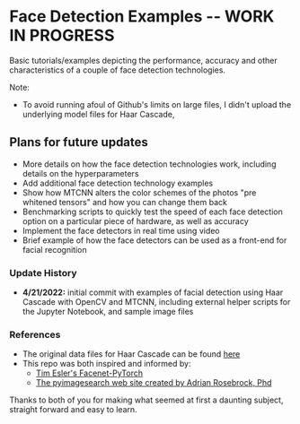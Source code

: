 # Face Detection Examples -- WORK IN PROGRESS 

Basic tutorials/examples depicting the performance, accuracy and other characteristics of a couple of face detection technologies. 

Note:
* To avoid running afoul of Github's limits on large files, I didn't upload the underlying model files for Haar Cascade, 


## Plans for future updates
* More details on how the face detection technologies work, including details on the hyperparameters
* Add additional face detection technology examples 
* Show how MTCNN alters the color schemes of the photos "pre whitened tensors" and how you can change them back 
* Benchmarking scripts to quickly test the speed of each face detection option on a particular piece of hardware, as well as accuracy 
* Implement the face detectors in real time using video  
* Brief example of how the face detectors can be used as a front-end for facial recognition 


### Update History
* **4/21/2022:** initial commit with examples of facial detection using Haar Cascade with OpenCV and MTCNN, including external helper scripts for the Jupyter Notebook, and sample image files  

### References
* The original data files for Haar Cascade can be found [here](https://github.com/opencv/opencv/blob/master/data/haarcascades/haarcascade_fullbody.xml)
* This repo was both inspired and informed by:
    * [Tim Esler's Facenet-PyTorch](https://github.com/timesler/facenet-pytorch)
    * [The pyimagesearch web site created by Adrian Rosebrock, Phd](https://pyimagesearch.com/start-here/)

Thanks to both of you for making what seemed at first a daunting subject, straight forward and easy to learn. 